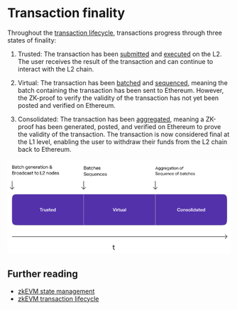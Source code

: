 # Transaction finality

Throughout the [transaction lifecycle](./transaction-lifecycle.md), transactions progress through three states of finality:

1. Trusted: The transaction has been [submitted](./transaction-lifecycle.md#submitted) and [executed](./transaction-lifecycle.md#executed) on the L2. The user receives the result of the transaction and can continue to interact with the L2 chain.

2. Virtual: The transaction has been [batched](./transaction-lifecycle.md#batched) and [sequenced](./transaction-lifecycle.md#sequenced), meaning the batch containing the transaction has been sent to Ethereum. However, the ZK-proof to verify the validity of the transaction has not yet been posted and verified on Ethereum.

3. Consolidated: The transaction has been [aggregated](./transaction-lifecycle.md#aggregated), meaning a ZK-proof has been generated, posted, and verified on Ethereum to prove the validity of the transaction. The transaction is now considered final at the L1 level, enabling the user to withdraw their funds from the L2 chain back to Ethereum.

![Transaction Finality](../../img/cdk/transaction-finality.png)

## Further reading

- [zkEVM state management](https://docs.polygon.technology/zkEVM/architecture/protocol/state-management/)
- [zkEVM transaction lifecycle](https://docs.polygon.technology/zkEVM/architecture/protocol/transaction-life-cycle/submit-transaction/)